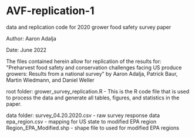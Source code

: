 # AVF-replication-1
data and replication code for 2020 grower food safety survey paper

Author: Aaron Adalja

Date: June 2022

The files contained herein allow for replication of the results for:
"Preharvest food safety and conservation challenges facing US produce growers: Results from a national survey"
by Aaron Adalja, Patrick Baur, Martin Wiedmann, and Daniel Weller

root folder:
grower_survey_replication.R - This is the R code file that is used to process the data and generate all tables, figures, and statistics in the paper.

data folder:
survey_04.20.2020.csv - raw survey response data
epa_region.csv - mapping for US state to modified EPA region
Region_EPA_Modified.shp - shape file to used for modified EPA regions
